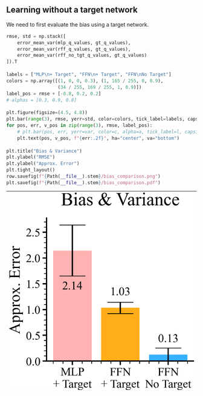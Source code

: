 
## Learning without a target network

We need to first evaluate the bias using a target network. 

```python
rmse, std = np.stack([
    error_mean_var(mlp_q_values, gt_q_values),
    error_mean_var(rff_q_values, gt_q_values),
    error_mean_var(rff_no_tgt_q_values, gt_q_values)
]).T

labels = ["MLP\n+ Target", "FFN\n+ Target", "FFN\nNo Target"]
colors = np.array([(1, 0, 0, 0.3), (1, 165 / 255, 0, 0.9),
                   (34 / 255, 169 / 255, 1, 0.9)])
label_pos = rmse + [-0.8, 0.2, 0.2]
# alphas = [0.3, 0.9, 0.8]

plt.figure(figsize=(4.5, 4.8))
plt.bar(range(3), rmse, yerr=std, color=colors, tick_label=labels, capsize=20)
for pos, err, v_pos in zip(range(3), rmse, label_pos):
    # plt.bar(pos, err, yerr=var, color=c, alpha=a, tick_label=l, capsize=20)
    plt.text(pos, v_pos, f"{err:.2f}", ha="center", va="bottom")

plt.title("Bias & Variance")
plt.ylabel("RMSE")
plt.ylabel("Approx. Error")
plt.tight_layout()
row.savefig(f"{Path(__file__).stem}/bias_comparison.png")
plt.savefig(f"{Path(__file__).stem}/bias_comparison.pdf")
```

| <img style="align-self:center;" src="visualize_training_data/bias_comparison.png" image="None" styles="{'margin': '0.5em'}" width="None" height="None"/> |
|:--------------------------------------------------------------------------------------------------------------------------------------------------------:|
